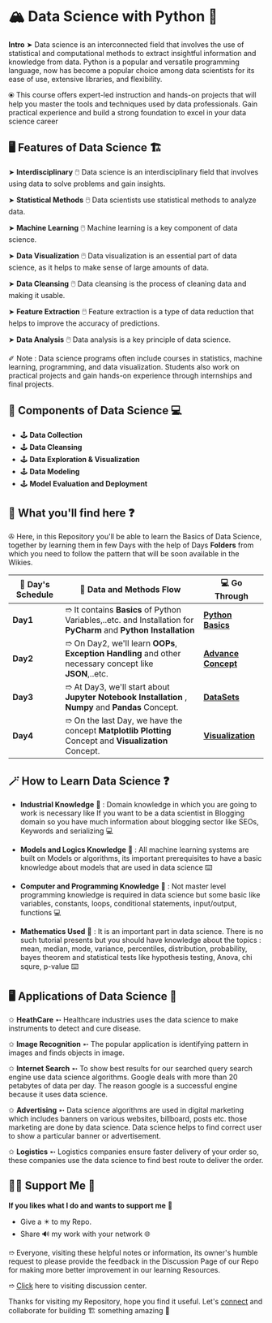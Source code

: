 # 🏔️ Data Science with Python 🐍

**Intro** ➤ Data science is an interconnected field that involves the use of statistical and computational methods to extract insightful information and knowledge from data. Python is a popular and versatile programming language, now has become a popular choice among data scientists for its ease of use, extensive libraries, and flexibility.

⦿ This course offers expert-led instruction and hands-on projects that will help you master the tools and techniques used by data professionals. Gain practical experience and build a strong foundation to excel in your data science career

## 🖥️ Features of Data Science 🏗️

➤ **Interdisciplinary** 🖱️ Data science is an interdisciplinary field that involves using data to solve problems and gain insights.

➤ **Statistical Methods** 🖱️ Data scientists use statistical methods to analyze data.

➤ **Machine Learning** 🖱️ Machine learning is a key component of data science.

➤ **Data Visualization** 🖱️ Data visualization is an essential part of data science, as it helps to make sense of large amounts of data.

➤ **Data Cleansing** 🖱️ Data cleansing is the process of cleaning data and making it usable.

➤ **Feature Extraction** 🖱️ Feature extraction is a type of data reduction that helps to improve the accuracy of predictions.

➤ **Data Analysis** 🖱️ Data analysis is a key principle of data science.

✐ Note : Data science programs often include courses in statistics, machine learning, programming, and data visualization. Students also work on practical projects and gain hands-on experience through internships and final projects.

## 🔌 Components of Data Science 💻

- 🕹️ **Data Collection**
- 🕹️ **Data Cleansing**
- 🕹️ **Data Exploration & Visualization**
- 🕹️ **Data Modeling**
- 🕹️ **Model Evaluation and Deployment**

## 🔌 What you'll find here ❓

✇ Here, in this Repository you'll be able to learn the Basics of Data Science, together by learning them in few Days with the help of Days **Folders** from which you need to follow the pattern that will be soon available in the Wikies.

| 🤔 **Day's Schedule** | 🎁 **Data and Methods Flow** | 💻 **Go Through** |
| --------------------- | ---------------------------- | ------------------ |
| **Day1** | ➱ It contains **Basics** of Python Variables,..etc. and Installation for **PyCharm** and **Python Installation** | **[Python Basics](https://github.com/ackwolver335/pyDataScience/tree/main/Day1)** |
| **Day2** | ➱ On Day2, we'll learn **OOPs**, **Exception Handling** and other necessary concept like **JSON**,..etc. | **[Advance Concept](https://github.com/ackwolver335/pyDataScience/tree/main/Day2)** |
| **Day3** | ➱ At Day3, we'll start about **Jupyter Notebook Installation** , **Numpy** and **Pandas** Concept. | **[DataSets](https://github.com/ackwolver335/pyDataScience/tree/main/Day3)** |
| **Day4** | ➱ On the last Day, we have the concept **Matplotlib Plotting** Concept and **Visualization** Concept. | **[Visualization](https://github.com/ackwolver335/pyDataScience/tree/main/Day4)** |

## 🪄 How to Learn Data Science ❓

- **Industrial Knowledge** 🎯 : Domain knowledge in which you are going to work is necessary like If you want to be a data scientist in Blogging domain so you have much information about blogging sector like SEOs, Keywords and serializing 💻

- **Models and Logics Knowledge** 🎯 : All machine learning systems are built on Models or algorithms, its important prerequisites to have a basic knowledge about models that are used in data science ⌨️

- **Computer and Programming Knowledge** 🎯 : Not master level programming knowledge is required in data science but some basic like variables, constants, loops, conditional statements, input/output, functions 💻

- **Mathematics Used** 🎯 : It is an important part in data science. There is no such tutorial presents but you should have knowledge about the topics : mean, median, mode, variance, percentiles, distribution, probability, bayes theorem and statistical tests like hypothesis testing, Anova, chi squre, p-value ⌨️

## 🖥️ Applications of Data Science 🛅

✩ **HeathCare** ➵ Healthcare industries uses the data science to make instruments to detect and cure disease.

✩ **Image Recognition** ➵ The popular application is identifying pattern in images and finds objects in image.

✩ **Internet Search** ➵ To show best results for our searched query search engine use data science algorithms. Google deals with more than 20 petabytes of data per day. The reason google is a successful engine because it uses data science.

✩ **Advertising** ➵ Data science algorithms are used in digital marketing which includes banners on various websites, billboard, posts etc. those marketing are done by data science. Data science helps to find correct user to show a particular banner or advertisement.

✩ **Logistics** ➵ Logistics companies ensure faster delivery of your order so, these companies use the data science to find best route to deliver the order.

## 🤝🏻 Support Me 🗿

**If you likes what I do and wants to support me** 🫣

- Give a ✴️ to my Repo.
- Share 🔊 my work with your network 🌐

➱ Everyone, visiting these helpful notes or information, its owner's humble request to please provide the feedback in the Discussion Page of our Repo for making more better improvement in our learning Resources.

➱ [Click](https://github.com/ackwolver335/pyDataScience/discussions) here to visiting discussion center.

Thanks for visiting my Repository, hope you find it useful. Let's [connect](https://github.com/ackwolver335) and collaborate for building 🏗️ something amazing 🗿